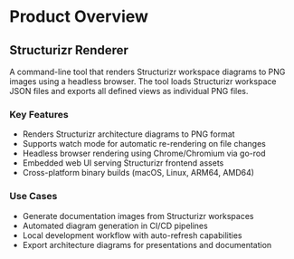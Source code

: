 # Product Overview

## Structurizr Renderer

A command-line tool that renders Structurizr workspace diagrams to PNG images using a headless browser. The tool loads Structurizr workspace JSON files and exports all defined views as individual PNG files.

### Key Features
- Renders Structurizr architecture diagrams to PNG format
- Supports watch mode for automatic re-rendering on file changes
- Headless browser rendering using Chrome/Chromium via go-rod
- Embedded web UI serving Structurizr frontend assets
- Cross-platform binary builds (macOS, Linux, ARM64, AMD64)

### Use Cases
- Generate documentation images from Structurizr workspaces
- Automated diagram generation in CI/CD pipelines
- Local development workflow with auto-refresh capabilities
- Export architecture diagrams for presentations and documentation